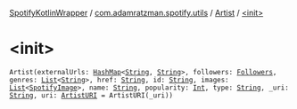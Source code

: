 [SpotifyKotlinWrapper](../../index.md) / [com.adamratzman.spotify.utils](../index.md) / [Artist](index.md) / [&lt;init&gt;](./-init-.md)

# &lt;init&gt;

`Artist(externalUrls: `[`HashMap`](https://kotlinlang.org/api/latest/jvm/stdlib/kotlin.collections/-hash-map/index.html)`<`[`String`](https://kotlinlang.org/api/latest/jvm/stdlib/kotlin/-string/index.html)`, `[`String`](https://kotlinlang.org/api/latest/jvm/stdlib/kotlin/-string/index.html)`>, followers: `[`Followers`](../-followers/index.md)`, genres: `[`List`](https://kotlinlang.org/api/latest/jvm/stdlib/kotlin.collections/-list/index.html)`<`[`String`](https://kotlinlang.org/api/latest/jvm/stdlib/kotlin/-string/index.html)`>, href: `[`String`](https://kotlinlang.org/api/latest/jvm/stdlib/kotlin/-string/index.html)`, id: `[`String`](https://kotlinlang.org/api/latest/jvm/stdlib/kotlin/-string/index.html)`, images: `[`List`](https://kotlinlang.org/api/latest/jvm/stdlib/kotlin.collections/-list/index.html)`<`[`SpotifyImage`](../-spotify-image/index.md)`>, name: `[`String`](https://kotlinlang.org/api/latest/jvm/stdlib/kotlin/-string/index.html)`, popularity: `[`Int`](https://kotlinlang.org/api/latest/jvm/stdlib/kotlin/-int/index.html)`, type: `[`String`](https://kotlinlang.org/api/latest/jvm/stdlib/kotlin/-string/index.html)`, _uri: `[`String`](https://kotlinlang.org/api/latest/jvm/stdlib/kotlin/-string/index.html)`, uri: `[`ArtistURI`](../-artist-u-r-i/index.md)` = ArtistURI(_uri))`